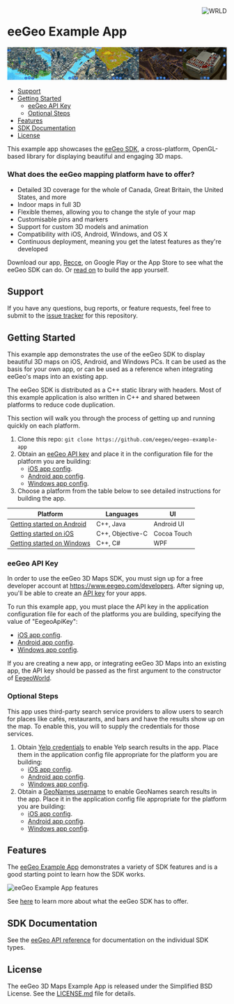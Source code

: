 <a href="http://www.eegeo.com/">
    <img src="http://www.eegeo.com/wp-content/uploads/2016/03/eegeo_logo_quite_big.png" title="WRLD" align="right" height="80px" />
</a>

# eeGeo Example App

![eeGeo](images/screenselection01.png)

* [Support](#support)
* [Getting Started](#getting-started)
    * [eeGeo API Key](#eegeo-api-key)
    * [Optional Steps](#optional-steps)
* [Features](#features)
* [SDK Documentation](#sdk-documentation)
* [License](#support)

This example app showcases the [eeGeo SDK](http://www.eegeo.com/), a cross-platform, OpenGL-based library for displaying beautiful and engaging 3D maps.

### What does the eeGeo mapping platform have to offer?

* Detailed 3D coverage for the whole of Canada, Great Britain, the United States, and more
* Indoor maps in full 3D
* Flexible themes, allowing you to change the style of your map
* Customisable pins and markers
* Support for custom 3D models and animation
* Compatibility with iOS, Android, Windows, and OS X
* Continuous deployment, meaning you get the latest features as they're developed

Download our app, [Recce](https://www.eegeo.com/recce/), on Google Play or the App Store to see what the eeGeo SDK can do. Or [read on](#getting-started) to build the app yourself.

## Support

If you have any questions, bug reports, or feature requests, feel free to submit to the [issue tracker](https://github.com/eegeo/eegeo-example-app/issues) for this repository.

## Getting Started

This example app demonstrates the use of the eeGeo SDK to display beautiful 3D maps on iOS, Android, and Windows PCs. It can be used as the basis for your own app, or can be used as a reference when integrating eeGeo's maps into an existing app.

The eeGeo SDK is distributed as a C++ static library with headers. Most of this example application is also written in C++ and shared between platforms to reduce code duplication.

This section will walk you through the process of getting up and running quickly on each platform.

1.  Clone this repo: `git clone https://github.com/eegeo/eegeo-example-app`
2.  Obtain an [eeGeo API key](https://www.eegeo.com/developers/apikeys) and place it in the configuration file for the platform you are building:
    * [iOS app config](https://github.com/eegeo/eegeo-example-app/blob/master/ios/Resources/ApplicationConfigs/standard_config.json#L3).
    * [Android app config](https://github.com/eegeo/eegeo-example-app/blob/master/android/assets/ApplicationConfigs/standard_config.json#L3).
    * [Windows app config](https://github.com/eegeo/eegeo-example-app/blob/master/windows/Resources/ApplicationConfigs/standard_config.json#L3).
3.  Choose a platform from the table below to see detailed instructions for building the app.

Platform                                        | Languages         | UI 
------------------------------------------------|-------------------|-------------
[Getting started on Android](/android#readme)   | C++, Java         | Android UI
[Getting started on iOS](/ios#readme)           | C++, Objective-C  | Cocoa Touch
[Getting started on Windows](/windows#readme)   | C++, C#           | WPF

### eeGeo API Key 

In order to use the eeGeo 3D Maps SDK, you must sign up for a free developer account at https://www.eegeo.com/developers. After signing up, you'll be able to create an [API key](https://www.eegeo.com/developers/apikeys) for your apps. 

To run this example app, you must place the API key in the application configuration file for each of the platforms you are building, specifying the value of "EegeoApiKey":
* [iOS app config](https://github.com/eegeo/eegeo-example-app/blob/master/ios/Resources/ApplicationConfigs/standard_config.json#L3).
* [Android app config](https://github.com/eegeo/eegeo-example-app/blob/master/android/assets/ApplicationConfigs/standard_config.json#L3).
* [Windows app config](https://github.com/eegeo/eegeo-example-app/blob/master/windows/Resources/ApplicationConfigs/standard_config.json#L3).


If you are creating a new app, or integrating eeGeo 3D Maps into an existing app, the API key should be passed as the first argument to the constructor of [EegeoWorld](http://cdn1.eegeo.com/docs/mobile-sdk/class_eegeo_1_1_eegeo_world.html).

### Optional Steps

This app uses third-party search service providers to allow users to search for places like caf&eacute;s, restaurants, and bars and have the results show up on the map. To enable this, you will to supply the credentials for those services.

1.  Obtain [Yelp credentials](https://www.yelp.com/developers) to enable Yelp search results in the app. Place them in the application config file appropriate for the platform you are building:
    * [iOS app config](https://github.com/eegeo/eegeo-example-app/blob/master/ios/Resources/ApplicationConfigs/standard_config.json#L12-L15).
    * [Android app config](https://github.com/eegeo/eegeo-example-app/blob/master/android/assets/ApplicationConfigs/standard_config.json#L12-L15).
    * [Windows app config](https://github.com/eegeo/eegeo-example-app/blob/master/windows/Resources/ApplicationConfigs/standard_config.json#L12-L15).
2.  Obtain a [GeoNames username](http://www.geonames.org/login) to enable GeoNames search results in the app. Place it in the application config file appropriate for the platform you are building:
    * [iOS app config](https://github.com/eegeo/eegeo-example-app/blob/master/ios/Resources/ApplicationConfigs/standard_config.json#L16).
    * [Android app config](https://github.com/eegeo/eegeo-example-app/blob/master/android/assets/ApplicationConfigs/standard_config.json#L16).
    * [Windows app config](https://github.com/eegeo/eegeo-example-app/blob/master/windows/Resources/ApplicationConfigs/standard_config.json#L16).

## Features

The [eeGeo Example App](https://github.com/eegeo/eegeo-example-app) demonstrates a variety of SDK features and is a good starting point to learn how the SDK works.

![eeGeo Example App features](http://www.eegeo.com/wp-content/uploads/2016/03/eegeo-example-app-features.jpg)

See [here](https://www.eegeo.com/features/) to learn more about what the eeGeo SDK has to offer.

## SDK Documentation

See the [eeGeo API reference](http://cdn1.eegeo.com/docs/mobile-sdk/namespaces.html) for documentation on the individual SDK types.

## License

The eeGeo 3D Maps Example App is released under the Simplified BSD License. See the [LICENSE.md](https://github.com/eegeo/eegeo-example-app/blob/master/LICENSE.md) file for details.
